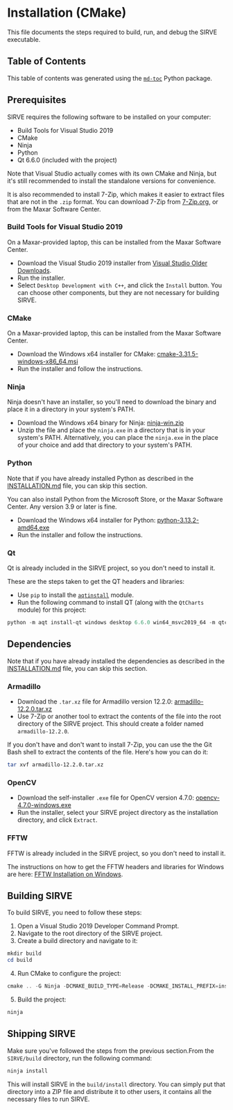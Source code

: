 # Installation (CMake)

This file documents the steps required to build, run, and debug the SIRVE executable.

## Table of Contents

<!--TOC-->
<!--TOC-->

This table of contents was generated using the [`md-toc`](https://pypi.org/project/md-toc/) Python package.

## Prerequisites

SIRVE requires the following software to be installed on your computer:

* Build Tools for Visual Studio 2019
* CMake
* Ninja
* Python
* Qt 6.6.0 (included with the project)

Note that Visual Studio actually comes with its own CMake and Ninja, but it's
still recommended to install the standalone versions for convenience.

It is also recommended to install 7-Zip, which makes it easier to extract files
that are not in the `.zip` format. You can download 7-Zip from
[7-Zip.org](https://www.7-zip.org/), or from the Maxar Software Center.

### Build Tools for Visual Studio 2019

On a Maxar-provided laptop, this can be installed from the Maxar Software Center.

* Download the Visual Studio 2019 installer from
  [Visual Studio Older Downloads](https://visualstudio.microsoft.com/vs/older-downloads/#visual-studio-2019-and-other-products).
* Run the installer. 
* Select `Desktop Development with C++`, and click the `Install` button. You can
  choose other components, but they are not necessary for building SIRVE.

### CMake

On a Maxar-provided laptop, this can be installed from the Maxar Software Center.

* Download the Windows x64 installer for CMake: [cmake-3.31.5-windows-x86_64.msi](https://github.com/Kitware/CMake/releases/download/v3.31.5/cmake-3.31.5-windows-x86_64.msi)
* Run the installer and follow the instructions.

### Ninja

Ninja doesn't have an installer, so you'll need to download the binary and place
it in a directory in your system's PATH.

* Download the Windows x64 binary for Ninja: [ninja-win.zip](https://github.com/ninja-build/ninja/releases/download/v1.12.1/ninja-win.zip)
* Unzip the file and place the `ninja.exe` in a directory that is in your 
  system's PATH. Alternatively, you can place the `ninja.exe` in the place 
  of your choice and add that directory to your system's PATH.

### Python

Note that if you have already installed Python as described in the
[INSTALLATION.md](INSTALLATION.md) file, you can skip this section.

You can also install Python from the Microsoft Store, or the Maxar Software 
Center. Any version 3.9 or later is fine.

* Download the Windows x64 installer for Python: [python-3.13.2-amd64.exe](https://www.python.org/ftp/python/3.13.2/python-3.13.2-amd64.exe)
* Run the installer and follow the instructions.

### Qt

Qt is already included in the SIRVE project, so you don't need to install it.

These are the steps taken to get the QT headers and libraries:

* Use `pip` to install the [`aqtinstall`](https://pypi.org/project/aqtinstall/) module.
* Run the following command to install QT (along with the `QtCharts` module) for
  this project:

```powershell
python -m aqt install-qt windows desktop 6.6.0 win64_msvc2019_64 -m qtcharts
```

## Dependencies

Note that if you have already installed the dependencies as described in the
[INSTALLATION.md](INSTALLATION.md) file, you can skip this section.

### Armadillo

* Download the `.tar.xz` file for Armadillo version 12.2.0:
  [armadillo-12.2.0.tar.xz](https://sourceforge.net/projects/arma/files/armadillo-12.2.0.tar.xz/download)
* Use 7-Zip or another tool to extract the contents of the file into the root
  directory of the SIRVE project. This should create a folder named
  `armadillo-12.2.0`.

If you don't have and don't want to install 7-Zip, you can use the the Git Bash
shell to extract the contents of the file. Here's how you can do it:

```bash
tar xvf armadillo-12.2.0.tar.xz
```

### OpenCV

* Download the self-installer `.exe` file for OpenCV version 4.7.0:
  [opencv-4.7.0-windows.exe](https://github.com/opencv/opencv/releases/download/4.7.0/opencv-4.7.0-windows.exe)
* Run the installer, select your SIRVE project directory as the installation
  directory, and click `Extract`.

### FFTW

FFTW is already included in the SIRVE project, so you don't need to install it.

The instructions on how to get the FFTW headers and libraries for Windows are 
here: [FFTW Installation on Windows](https://www.fftw.org/install/windows.html).

## Building SIRVE

To build SIRVE, you need to follow these steps:

1. Open a Visual Studio 2019 Developer Command Prompt.
2. Navigate to the root directory of the SIRVE project.
3. Create a build directory and navigate to it:

```powershell
mkdir build
cd build
```

4. Run CMake to configure the project:

```powershell
cmake .. -G Ninja -DCMAKE_BUILD_TYPE=Release -DCMAKE_INSTALL_PREFIX=install
```

5. Build the project:

```powershell
ninja
```

## Shipping SIRVE

Make sure you've followed the steps from the previous section.From the 
`SIRVE/build` directory, run the following command:

```powershell
ninja install
```

This will install SIRVE in the `build/install` directory. You can simply 
put that directory into a ZIP file and distribute it to other users, it contains
all the necessary files to run SIRVE.
